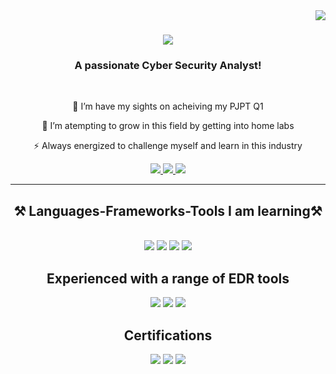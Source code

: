 <!---
Cyber-JoshBurke/Cyber-JoshBurke is a ✨ special ✨ repository because its `README.md` (this file) appears on your GitHub profile.
You can click the Preview link to take a look at your changes.
--->
<img align="right" src="https://visitor-badge.laobi.icu/badge?page_id=Cyber-JoshBurke.Cyber-JoshBurke" />

<h1 align="center">
    <img src="https://readme-typing-svg.herokuapp.com/?font=Righteous&size=35&center=true&vCenter=true&width=500&height=70&duration=4000&lines=Hi+There!+👋;+I'm+Josh+Burke!;+Check+Out+My+Projects+Below!;" />
</h1>

<h3 align="center">A passionate Cyber Security Analyst!</h3>

<br/>

<div align="center">
 
 🔭 I’m have my sights on acheiving my PJPT Q1
 
 🌱 I’m atempting to grow in this field by getting into home labs

⚡ Always energized to challenge myself and learn in this industry

 </div>
 
<div align="center"> 
  <a href="mailto:thinkjoshburke@gmail.com">
    <img src="https://img.shields.io/badge/Gmail-333333?style=for-the-badge&logo=gmail&logoColor=red" />
  </a>
  <a href="https://www.linkedin.com/in/joshuaburkeprofile/" target="_blank">
    <img src="https://img.shields.io/badge/LinkedIn-0077B5?style=for-the-badge&logo=linkedin&logoColor=white" target="_blank" />
  </a>
  <a href="https://Cyber-JoshBurke.github.io" target="_blank">
     <img src="https://img.shields.io/badge/Portfolio-FF5722?style=for-the-badge&logo=todoist&logoColor=white" target="_blank" /> 
  </a>
</div>

 <hr/>
 
<h2 align="center">⚒️ Languages-Frameworks-Tools I am learning⚒️</h2>
<br/>
<div align="center">
    <img src=https://img.shields.io/badge/Kali_Linux-557C94?style=for-the-badge&logo=kali-linux&logoColor=white />
    <img src="https://skillicons.dev/icons?i=html,vscode,github" />
    <img src="https://skillicons.dev/icons?i=python" />
    <img src=https://img.shields.io/badge/metasploit-2596CD?style=for-the-badge&logo=metasploit&logoColor=white />
</div>


<h2 align="center"> Experienced with a range of EDR tools</h2>
<div align="center">
    <img src="https://img.shields.io/badge/-Microsoft_Defender_for_Endpoint-00A4EF?&style=for-the-badge&logo=Microsoft&logoColor=white" />
    <img src="https://img.shields.io/badge/CrowdStrike-ff7f00?&style=for-the-badge&logo=CrowdStrike&logoColor=white" />
    <img src="https://img.shields.io/badge/SentinelOne-800080?&style=for-the-badge&logo=SentinelOne&logoColor=white" />


</div>

<h2 align="center"> Certifications </h2>
<div align="center">
<img src="https://img.shields.io/badge/-Security%2B-FF0000?&style=for-the-badge&logo=CompTIA&logoColor=white" />
<img src="https://img.shields.io/badge/-CySA%2B-000000?&style=for-the-badge&logo=CompTIA&logoColor=white" />
<img src="https://img.shields.io/badge/-CSAP-FF0000?&style=for-the-badge&logo=CompTIA&logoColor=white" />
</div>

